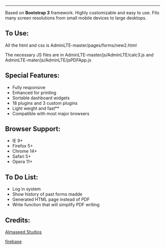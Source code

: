 
------------------------

 Based on **Bootstrap 3** framework. Highly customizable and easy to use. Fits many screen resolutions from small mobile devices to large desktops. 

To Use:
-------
All the html and css is AdminLTE-master/pages/forms/new2.html

The necessary JS files are in AdminLTE-master/js/AdminLTE/calc3.js and AdminLTE-mater/js/AdminLTE/jsPDFApp.js

Special Features:
-----------------
- Fully responsive
- Enhanced for printing
- Sortable dashboard widgets
- 18 plugins and 3 custom plugins
- Light weight and fast**
- Compatible with most major browsers


Browser Support:
----------------
- IE 9+
- Firefox 5+
- Chrome 14+
- Safari 5+
- Opera 11+


To Do List:
-----------
- Log in system
- Show history of past forms madde
- Generated HTML page instead of PDF
- Write function that will simplify PDF writing

Credits:
--------------
[Almaseed Studios](http://almsaeedstudio.com/AdminLTE/ "") 

[firebase](https://neonpricing.firebaseio.com/ "")